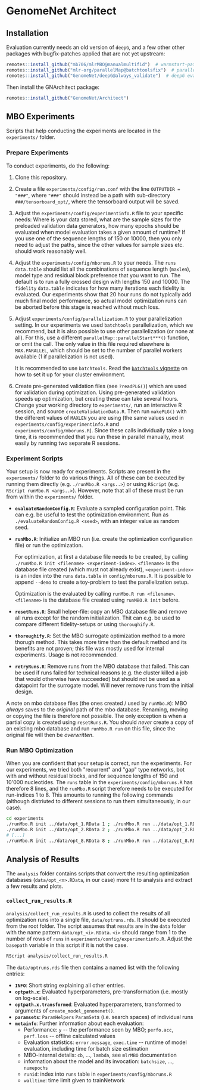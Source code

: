# GenomeNet Architect

## Installation

Evaluation currently needs an old version of `deepG`, and a few other other packages with bugfix-patches applied that are not yet upstream:

```r
remotes::install_github("mb706/mlrMBO@manualmultifid")  # warmstart-patc of mlrMBO
remotes::install_github("mlr-org/parallelMap@batchtoolsfix")  # parallelMap with batchtools
remotes::install_github("GenomeNet/deepG@always_validate")  # deepG evaluation patch
```

Then install the GNArchitect package:

```r
remotes::install_github("GenomeNet/Architect")
```

## MBO Experiments

Scripts that help conducting the experiments are located in the `experiments/` folder.

### Prepare Experiments

To conduct experiments, do the following:

1. Clone this repository.
2. Create a file `experiments/config/run.conf` with the line `OUTPUTDIR = "###"`, where `"###"` should instead be a path with sub-directory `###/tensorboard_opt/`, where the tensorboard output will be saved.
3. Adjust the `experiments/config/experimentinfo.R` file to your specific needs: Where is your data stored, what are the sample sizes for the preloaded validation data generators, how many epochs should be evaluated when model evaluation takes a given amount of runtime? If you use one of the sequence lengths of 150 or 10000, then you only need to adjust the paths, since the other values for sample sizes etc. should work reasonably well.
4. Adjust the `experiments/config/mboruns.R` to your needs. The `runs` `data.table` should list all the combinations of sequence length (`maxlen`), model type and residual block preference that you want to run. The default is to run a fully crossed design with lengths 150 and 10000. The `fidelity` `data.table` indicates for how many iterations each fidelity is evaluated. Our experiments show that 20 hour runs do not typically add much final model performance, so actual model optimization runs can be aborted before this stage is reached without much loss.
5. Adjust `experiments/config/parallelization.R` to your parallelization setting. In our experiments we used `batchtools` parallelization, which we recommend, but it is also possible to use other parallelization (or none at all). For this, use a different `parallelMap::parallelStart***()` function, or omit the call. The only value in this file required elsewhere is `MAX.PARALLEL`, which should be set to the number of parallel workers available (1 if parallelization is not used).

    It is recommended to use `batchtools`. Read the [`batchtools` vignette](https://mllg.github.io/batchtools/articles/batchtools.html) on how to set it up for your cluster environment.
6. Create pre-generated validation files (see `?readPLG()`) which are used for validation during optimization. Using pre-generated validation speeds up optimization, but creating these can take several hours. Change your working directory to `experiments/`, run an interactive R session, and source `createValidationData.R`. Then run `makePLG()` with the different values of `MAXLEN` you are using (the same values used in `experiments/config/experimentinfo.R` and `experiments/config/mboruns.R`). Since these calls individually take a long time, it is recommended that you run these in parallel manually, most easily by running two separate R sessions.

### Experiment Scripts

Your setup is now ready for experiments. Scripts are present in the `experiments/` folder to do various things. All of these can be executed by running them directly (e.g. `./runMbo.R <args..>`) or using `RScript` (e.g. `RScript runMbo.R <args..>`). However, note that all of these must be run from within the `experiments/` folder.

- **`evaluateRandomConfig.R`**: Evaluate a sampled configuration point. This can e.g. be useful to test the optimization environment. Run as `./evaluateRandomConfig.R <seed>`, with an integer value as random seed.
- **`runMbo.R`**: Initialize an MBO run (i.e. create the optimization configuration file) or run the optimization.

    For optimization, at first a database file needs to be created, by calling `./runMbo.R init <filename> <experiment-index>`. `<filename>` is the database file created (which must not already exist), `<experiment-index>` is an index into the `runs` `data.table` in `config/mboruns.R`. It is possible to append `--demo` to create a toy-problem to test the parallelization setup.

    Optimization is the evaluated by calling `runMbo.R run <filename>`. `<filename>` is the database file created using `runMBO.R init` before.
- **`resetRuns.R`**: Small helper-file: copy an MBO database file and remove all runs except for the random initialization. Thit can e.g. be used to compare different fidelity-setups or using `thoroughify.R`.
- **`thoroughify.R`**: Set the MBO surrogate optimization method to a more thorugh method. This takes more time than the default method and its benefits are not proven; this file was mostly used for internal experiments. Usage is not recommended.
- **`retryRuns.R`**: Remove runs from the MBO database that failed. This can be used if runs failed for technical reasons (e.g. the cluster killed a job that would otherwise have succeeded) but should not be used as a datapoint for the surrogate model. Will never remove runs from the initial design.

A note on mbo database files (the ones created / used by `runMbo.R`): MBO *always* saves to the *original* path of the mbo database. Renaming, moving or copying the file is therefore not possible. The only exception is when a partial copy is created using `resetRuns.R`. You should *never* create a copy of an existing mbo database and run `runMbo.R run` on this file, since the original file will then be *overwritten*.

### Run MBO Optimization

When you are confident that your setup is correct, run the experiments. For our experiments, we tried both "recurrent" and "gap" type networks, bot with and without residual blocks, and for sequence lengths of 150 and 10'000 nucleotides. The `runs` table in the `experiments/config/mboruns.R` has therefore 8 lines, and the `runMbo.R` script therefore needs to be executed for run-indices 1 to 8. This amounts to running the following commands (although distriuted to different sessions to run them simultaneously, in our case).
```sh
cd experiments
./runMbo.R init ../data/opt_1.RData 1 ; ./runMbo.R run ../data/opt_1.RData
./runMbo.R init ../data/opt_2.RData 2 ; ./runMbo.R run ../data/opt_2.RData
# [...]
./runMbo.R init ../data/opt_8.RData 8 ; ./runMbo.R run ../data/opt_8.RData
```

## Analysis of Results

The `analysis` folder contains scripts that convert the resulting optimization databases (`data/opt_<n>.RData`, in our case) more fit to analysis and extract a few results and plots.

### `collect_run_results.R`

`analysis/collect_run_results.R` is used to collect the results of all optimization runs into a single file, `data/optruns.rds`. It should be executed from the root folder. The script assumes that results are in the `data` folder with the name pattern `data/opt_<i>.RData`. `<i>` should range from 1 to the number of rows of `runs` in `experiments/config/experimentinfo.R`. Adjust the `basepath` variable in this script if it is not the case.

```sh
RScript analysis/collect_run_results.R
```

The `data/optruns.rds` file then contains a named list with the following entries:

* **`INFO`**: Short string explaining all other entries.
* **`optpath.x`**: Evaluated hyperparameters, pre-transformation (i.e. mostly on log-scale).
* **`optpath.x.transformed`**: Evaluated hyperparameters, transformed to arguments of `create_model_genomenet()`.
* **`paramsets`**: `ParamHelpers` `ParamSet`s (i.e. search spaces) of individual runs
* **`metainfo`**: Further information about each evaluation:
    - Performance: `y` -- the performance seen by MBO; `perfo.acc`, `perf.loss` -- offline calculated values
    - Evaluation statistics: `error.message`, `exec.time` -- runtime of model evaluation, including time for batch size estimation
    - MBO-internal details: `cb`, ..., `lambda`, see `mlrMBO` documentation
    - information about the model and its invocation: `batchsize`, ..., `numepochs`
    - `runid`: index into `runs` table in `experiments/config/mboruns.R`
    - `walltime`: time limit given to trainNetwork

